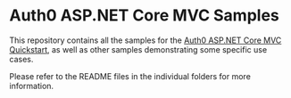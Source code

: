 # Auth0 ASP.NET Core MVC Samples

This repository contains all the samples for the [Auth0 ASP.NET Core MVC Quickstart](https://auth0.com/docs/quickstart/webapp/aspnet-core), as well as other samples demonstrating some specific use cases. 

Please refer to the README files in the individual folders for more information.
